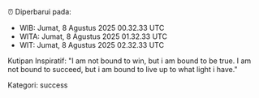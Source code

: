 ⏰ Diperbarui pada:
- WIB: Jumat, 8 Agustus 2025 00.32.33 UTC
- WITA: Jumat, 8 Agustus 2025 01.32.33 UTC
- WIT: Jumat, 8 Agustus 2025 02.32.33 UTC

Kutipan Inspiratif:
"I am not bound to win, but i am bound to be true. I am not bound to succeed, but i am bound to live up to what light i have."


Kategori: success


